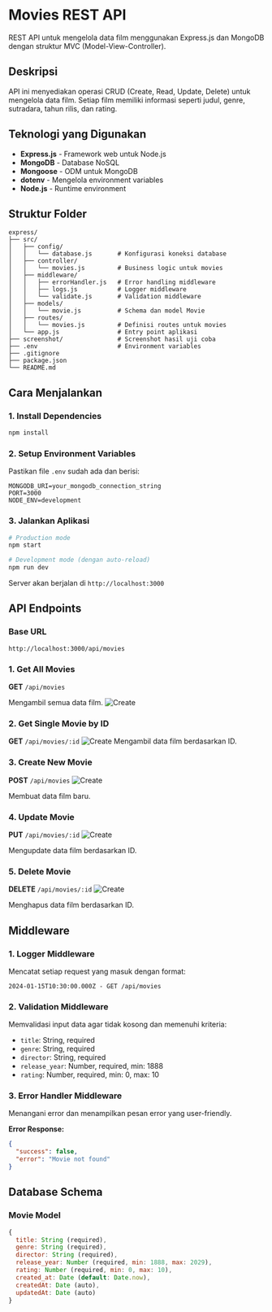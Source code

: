 # Movies REST API

REST API untuk mengelola data film menggunakan Express.js dan MongoDB dengan struktur MVC (Model-View-Controller).

## Deskripsi

API ini menyediakan operasi CRUD (Create, Read, Update, Delete) untuk mengelola data film. Setiap film memiliki informasi seperti judul, genre, sutradara, tahun rilis, dan rating.

## Teknologi yang Digunakan

- **Express.js** - Framework web untuk Node.js
- **MongoDB** - Database NoSQL
- **Mongoose** - ODM untuk MongoDB
- **dotenv** - Mengelola environment variables
- **Node.js** - Runtime environment

## Struktur Folder

```
express/
├── src/
│   ├── config/
│   │   └── database.js       # Konfigurasi koneksi database
│   ├── controller/
│   │   └── movies.js         # Business logic untuk movies
│   ├── middleware/
│   │   ├── errorHandler.js   # Error handling middleware
│   │   ├── logs.js           # Logger middleware
│   │   └── validate.js       # Validation middleware
│   ├── models/
│   │   └── movie.js          # Schema dan model Movie
│   ├── routes/
│   │   └── movies.js         # Definisi routes untuk movies
│   └── app.js                # Entry point aplikasi
├── screenshot/               # Screenshot hasil uji coba
├── .env                      # Environment variables
├── .gitignore
├── package.json
└── README.md
```

## Cara Menjalankan

### 1. Install Dependencies

```bash
npm install
```

### 2. Setup Environment Variables

Pastikan file `.env` sudah ada dan berisi:

```env
MONGODB_URI=your_mongodb_connection_string
PORT=3000
NODE_ENV=development
```

### 3. Jalankan Aplikasi

```bash
# Production mode
npm start

# Development mode (dengan auto-reload)
npm run dev
```

Server akan berjalan di `http://localhost:3000`

## API Endpoints

### Base URL
```
http://localhost:3000/api/movies
```

### 1. Get All Movies
**GET** `/api/movies`

Mengambil semua data film.
![Create](screenshot/GET.png)


### 2. Get Single Movie by ID
**GET** `/api/movies/:id`
![Create](screenshot/GETID.png)
Mengambil data film berdasarkan ID.

### 3. Create New Movie
**POST** `/api/movies`
![Create](screenshot/Create.png)

Membuat data film baru.

### 4. Update Movie
**PUT** `/api/movies/:id`
![Create](screenshot/Updae.png)

Mengupdate data film berdasarkan ID.
  

### 5. Delete Movie
**DELETE** `/api/movies/:id`
![Create](screenshot/Delete.png)

Menghapus data film berdasarkan ID.


## Middleware

### 1. Logger Middleware
Mencatat setiap request yang masuk dengan format:
```
2024-01-15T10:30:00.000Z - GET /api/movies
```

### 2. Validation Middleware
Memvalidasi input data agar tidak kosong dan memenuhi kriteria:
- `title`: String, required
- `genre`: String, required
- `director`: String, required
- `release_year`: Number, required, min: 1888
- `rating`: Number, required, min: 0, max: 10


### 3. Error Handler Middleware
Menangani error dan menampilkan pesan error yang user-friendly.

**Error Response:**
```json
{
  "success": false,
  "error": "Movie not found"
}
```

## Database Schema

### Movie Model
```javascript
{
  title: String (required),
  genre: String (required),
  director: String (required),
  release_year: Number (required, min: 1888, max: 2029),
  rating: Number (required, min: 0, max: 10),
  created_at: Date (default: Date.now),
  createdAt: Date (auto),
  updatedAt: Date (auto)
}
```
